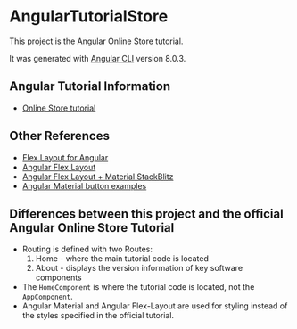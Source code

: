 # AngularTutorialStore

This project is the Angular Online Store tutorial.

It was generated with [Angular CLI](https://github.com/angular/angular-cli) version 8.0.3.

## Angular Tutorial Information
* [Online Store tutorial](https://angular.io/start)
## Other References
* [Flex Layout for Angular](https://alligator.io/angular/flex-layout/)
* [Angular Flex Layout](https://github.com/angular/flex-layout)
* [Angular Flex Layout + Material StackBlitz](https://stackblitz.com/edit/angular-material-flex-layout-seed?file=app%2Fapp.module.ts)
* [Angular Material button examples](https://www.angularjswiki.com/angular/buttons-in-angular-using-material-design-mat-button-example/)
## Differences between this project and the official Angular Online Store Tutorial
* Routing is defined with two Routes:
  1. Home - where the main tutorial code is located
  1. About - displays the version information of key software components
* The `HomeComponent` is where the tutorial code is located, not the `AppComponent`.
* Angular Material and Angular Flex-Layout are used for styling instead of the styles specified in the official tutorial.
